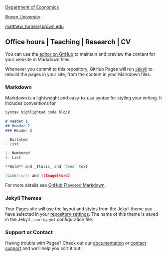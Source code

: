 [Department of Economics](https://www.google.com/url?q=http%3A%2F%2Fwww.brown.edu%2FDepartments%2FEconomics%2F&sa=D&sntz=1&usg=AFQjCNGzxS1UUD4P11k2vsOZshkK4c56og) 

[Brown University](https://www.google.com/url?q=http%3A%2F%2Fwww.brown.edu%2F&sa=D&sntz=1&usg=AFQjCNGlHFwueacxk_vHrj0PCwm3l3kmlQ)

matthew_turner@brown.edu

 Office hours | Teaching | Research | CV
-----------------------------------------
You can use the [editor on GitHub](https://github.com/m-turner/mat.io/edit/gh-pages/index.md) to maintain and preview the content for your website in Markdown files.

Whenever you commit to this repository, GitHub Pages will run [Jekyll](https://jekyllrb.com/) to rebuild the pages in your site, from the content in your Markdown files.

### Markdown

Markdown is a lightweight and easy-to-use syntax for styling your writing. It includes conventions for

```markdown
Syntax highlighted code block

# Header 1
## Header 2
### Header 3

- Bulleted
- List

1. Numbered
2. List

**Bold** and _Italic_ and `Code` text

[Link](url) and ![Image](src)
```

For more details see [GitHub Flavored Markdown](https://guides.github.com/features/mastering-markdown/).

### Jekyll Themes

Your Pages site will use the layout and styles from the Jekyll theme you have selected in your [repository settings](https://github.com/m-turner/mat.io/settings). The name of this theme is saved in the Jekyll `_config.yml` configuration file.

### Support or Contact

Having trouble with Pages? Check out our [documentation](https://docs.github.com/categories/github-pages-basics/) or [contact support](https://support.github.com/contact) and we’ll help you sort it out.
